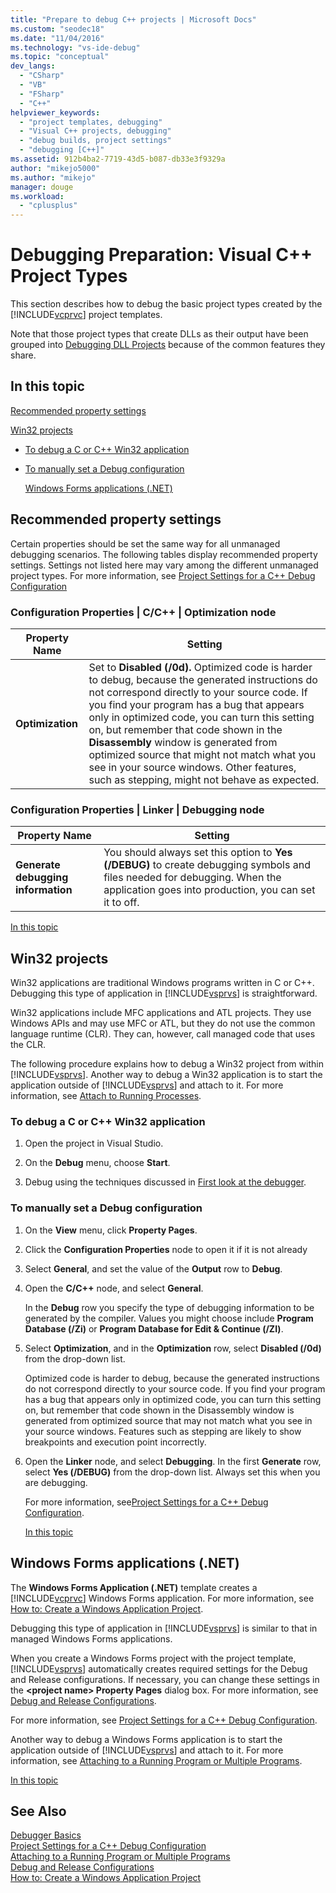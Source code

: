 ```yaml
---
title: "Prepare to debug C++ projects | Microsoft Docs"
ms.custom: "seodec18"
ms.date: "11/04/2016"
ms.technology: "vs-ide-debug"
ms.topic: "conceptual"
dev_langs: 
  - "CSharp"
  - "VB"
  - "FSharp"
  - "C++"
helpviewer_keywords: 
  - "project templates, debugging"
  - "Visual C++ projects, debugging"
  - "debug builds, project settings"
  - "debugging [C++]"
ms.assetid: 912b4ba2-7719-43d5-b087-db33e3f9329a
author: "mikejo5000"
ms.author: "mikejo"
manager: douge
ms.workload: 
  - "cplusplus"
---
```

# Debugging Preparation: Visual C++ Project Types
This section describes how to debug the basic project types created by the [!INCLUDE[vcprvc](../code-quality/includes/vcprvc_md.md)] project templates.  
  
 Note that those project types that create DLLs as their output have been grouped into [Debugging DLL Projects](../debugger/debugging-dll-projects.md) because of the common features they share.  
  
##  <a name="BKMK_In_this_topic"></a> In this topic  
 [Recommended property settings](#BKMK_Recommended_Property_Settings)  
  
 [Win32 projects](#BKMK_Win32_Projects)  
  
- [To debug a C or C++ Win32 application](#BKMK_To_debug_a_C_or_C___Win32_application)  
  
- [To manually set a Debug configuration](#BKMK_To_manually_set_a_Debug_configuration)  
  
  [Windows Forms applications (.NET)](#BKMK_Windows_Forms_Applications___NET_)  
  
##  <a name="BKMK_Recommended_Property_Settings"></a> Recommended property settings  
 Certain properties should be set the same way for all unmanaged debugging scenarios. The following tables display recommended property settings. Settings not listed here may vary among the different unmanaged project types. For more information, see [Project Settings for a C++ Debug Configuration](../debugger/project-settings-for-a-cpp-debug-configuration.md)  
  
### Configuration Properties &#124; C/C++ &#124; Optimization node  
  
|Property Name|Setting|  
|-------------------|-------------|  
|**Optimization**|Set to **Disabled (/0d).** Optimized code is harder to debug, because the generated instructions do not correspond directly to your source code. If you find your program has a bug that appears only in optimized code, you can turn this setting on, but remember that code shown in the **Disassembly** window is generated from optimized source that might not match what you see in your source windows. Other features, such as stepping, might not behave as expected.|  
  
### Configuration Properties &#124; Linker &#124; Debugging node  
  
|Property Name|Setting|  
|-------------------|-------------|  
|**Generate debugging information**|You should always set this option to **Yes (/DEBUG)** to create debugging symbols and files needed for debugging. When the application goes into production, you can set it to off.|  
  
 [In this topic](../debugger/debugging-preparation-visual-cpp-project-types.md#BKMK_In_this_topic)  
  
##  <a name="BKMK_Win32_Projects"></a> Win32 projects  
 Win32 applications are traditional Windows programs written in C or C++. Debugging this type of application in [!INCLUDE[vsprvs](../code-quality/includes/vsprvs_md.md)] is straightforward.  
  
 Win32 applications include MFC applications and ATL projects. They use Windows APIs and may use MFC or ATL, but they do not use the common language runtime (CLR). They can, however, call managed code that uses the CLR.  
  
 The following procedure explains how to debug a Win32 project from within [!INCLUDE[vsprvs](../code-quality/includes/vsprvs_md.md)]. Another way to debug a Win32 application is to start the application outside of [!INCLUDE[vsprvs](../code-quality/includes/vsprvs_md.md)] and attach to it. For more information, see [Attach to Running Processes](../debugger/attach-to-running-processes-with-the-visual-studio-debugger.md).  
  
###  <a name="BKMK_To_debug_a_C_or_C___Win32_application"></a> To debug a C or C++ Win32 application  
  
1.  Open the project in Visual Studio.  
  
2.  On the **Debug** menu, choose **Start**.  
  
3.  Debug using the techniques discussed in [First look at the debugger](../debugger/debugger-feature-tour.md).  
  
###  <a name="BKMK_To_manually_set_a_Debug_configuration"></a> To manually set a Debug configuration  
  
1. On the **View** menu, click **Property Pages**.  
  
2. Click the **Configuration Properties** node to open it if it is not already  
  
3. Select **General**, and set the value of the **Output** row to **Debug**.  
  
4. Open the **C/C++** node, and select **General**.  
  
    In the **Debug** row you specify the type of debugging information to be generated by the compiler. Values you might choose include **Program Database (/Zi)** or **Program Database for Edit & Continue (/ZI)**.  
  
5. Select **Optimization**, and in the **Optimization** row, select **Disabled (/0d)** from the drop-down list.  
  
    Optimized code is harder to debug, because the generated instructions do not correspond directly to your source code. If you find your program has a bug that appears only in optimized code, you can turn this setting on, but remember that code shown in the Disassembly window is generated from optimized source that may not match what you see in your source windows. Features such as stepping are likely to show breakpoints and execution point incorrectly.  
  
6. Open the **Linker** node, and select **Debugging**. In the first **Generate** row, select **Yes (/DEBUG)** from the drop-down list. Always set this when you are debugging.  
  
   For more information, see[Project Settings for a C++ Debug Configuration](../debugger/project-settings-for-a-cpp-debug-configuration.md).  
  
   [In this topic](../debugger/debugging-preparation-visual-cpp-project-types.md#BKMK_In_this_topic)  
  
##  <a name="BKMK_Windows_Forms_Applications___NET_"></a> Windows Forms applications (.NET)  
 The **Windows Forms Application (.NET)** template creates a [!INCLUDE[vcprvc](../code-quality/includes/vcprvc_md.md)] Windows Forms application. For more information, see [How to: Create a Windows Application Project](https://docs.microsoft.com/previous-versions/visualstudio/visual-studio-2010/42wc9kk5(v=vs.100)).  
  
 Debugging this type of application in [!INCLUDE[vsprvs](../code-quality/includes/vsprvs_md.md)] is similar to that in managed Windows Forms applications.  
  
 When you create a Windows Forms project with the project template, [!INCLUDE[vsprvs](../code-quality/includes/vsprvs_md.md)] automatically creates required settings for the Debug and Release configurations. If necessary, you can change these settings in the **\<project name> Property Pages** dialog box. For more information, see [Debug and Release Configurations](../debugger/how-to-set-debug-and-release-configurations.md).  
  
 For more information, see [Project Settings for a C++ Debug Configuration](../debugger/project-settings-for-a-cpp-debug-configuration.md).  
  
 Another way to debug a Windows Forms application is to start the application outside of [!INCLUDE[vsprvs](../code-quality/includes/vsprvs_md.md)] and attach to it. For more information, see [Attaching to a Running Program or Multiple Programs](../debugger/attach-to-running-processes-with-the-visual-studio-debugger.md).  
  
 [In this topic](../debugger/debugging-preparation-visual-cpp-project-types.md#BKMK_In_this_topic)  
  
## See Also  
 [Debugger Basics](../debugger/getting-started-with-the-debugger.md)   
 [Project Settings for a C++ Debug Configuration](../debugger/project-settings-for-a-cpp-debug-configuration.md)   
 [Attaching to a Running Program or Multiple Programs](../debugger/attach-to-running-processes-with-the-visual-studio-debugger.md)   
 [Debug and Release Configurations](../debugger/how-to-set-debug-and-release-configurations.md)   
 [How to: Create a Windows Application Project](https://docs.microsoft.com/previous-versions/visualstudio/visual-studio-2010/42wc9kk5(v=vs.100))